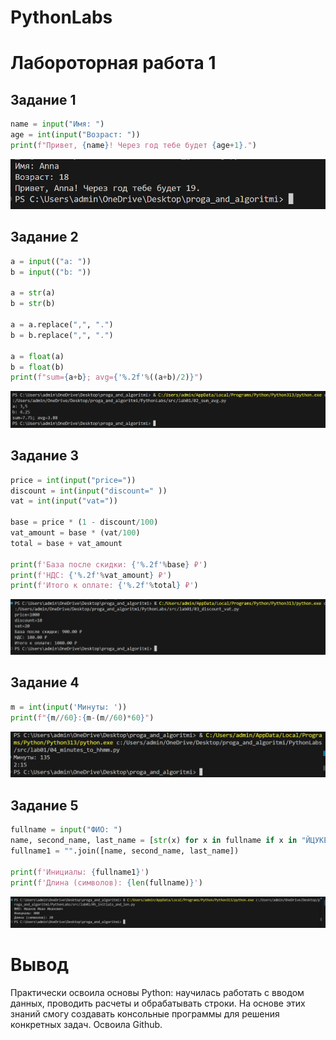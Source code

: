 # PythonLabs

# Лабороторная работа 1

## Задание 1

```python
name = input("Имя: ")
age = int(input("Возраст: "))
print(f"Привет, {name}! Через год тебе будет {age+1}.") 
```
![Картинка 1](/images/01_output.png)

## Задание 2

```python
a = input(("a: "))
b = input(("b: "))

a = str(a)
b = str(b)

a = a.replace(",", ".")
b = b.replace(",", ".")

a = float(a)
b = float(b)
print(f"sum={a+b}; avg={'%.2f'%((a+b)/2)}")
```
![Картинка 2](/images/02_output.png)

## Задание 3

```python
price = int(input("price="))
discount = int(input("discount=" ))
vat = int(input("vat="))

base = price * (1 - discount/100)
vat_amount = base * (vat/100)
total = base + vat_amount

print(f'База после скидки: {'%.2f'%base} ₽')
print(f'НДС: {'%.2f'%vat_amount} ₽')
print(f'Итого к оплате: {'%.2f'%total} ₽')
```
![Картинка 3](/images/03_output.png)

## Задание 4

```python
m = int(input('Минуты: '))
print(f"{m//60}:{m-(m//60)*60}")
```
![Картинка 4](/images/04_output.png)

## Задание 5

```python
fullname = input("ФИО: ")
name, second_name, last_name = [str(x) for x in fullname if x in "ЙЦУКЕНГШЩЗХЪФЫВАПРОЛДЖЭЯЧСМИТЬБЮЁ"]
fullname1 = "".join([name, second_name, last_name])

print(f'Инициалы: {fullname1}')
print(f'Длина (символов): {len(fullname)}')
```
![Картинка 5](/images/05_output.png)

# Вывод

Практически освоила основы Python: научилась работать с вводом данных, проводить расчеты и обрабатывать строки. На основе этих знаний смогу создавать консольные программы для решения конкретных задач. Освоила Github.
